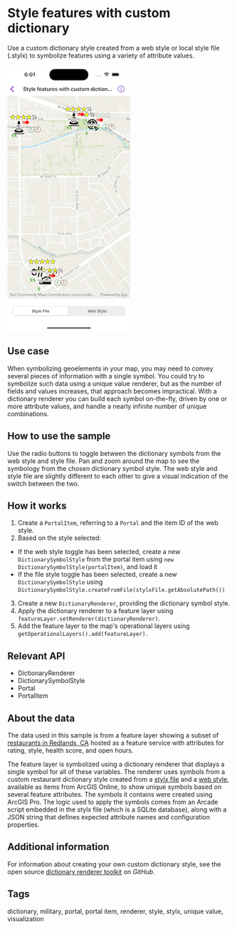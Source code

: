# Style features with custom dictionary

Use a custom dictionary style created from a web style or local style file (.stylx) to symbolize features using a variety of attribute values.

![Image of style features with custom dictionary sample](style-features-with-custom-dictionary.png)

## Use case

When symbolizing geoelements in your map, you may need to convey several pieces of information with a single symbol. You could try to symbolize such data using a unique value renderer, but as the number of fields and values increases, that approach becomes impractical. With a dictionary renderer you can build each symbol on-the-fly, driven by one or more attribute values, and handle a nearly infinite number of unique combinations.

## How to use the sample

Use the radio buttons to toggle between the dictionary symbols from the web style and style file. Pan and zoom around the map to see the symbology from the chosen dictionary symbol style. The web style and style file are slightly different to each other to give a visual indication of the switch between the two.

## How it works

1. Create a `PortalItem`, referring to a `Portal` and the item ID of the web style.
2. Based on the style selected:
*  If the web style toggle has been selected, create a new `DictionarySymbolStyle` from the portal item using `new DictionarySymbolStyle(portalItem)`, and load it
*  If the file style toggle has been selected, create a new `DictionarySymbolStyle` using `DictionarySymbolStyle.createFromFile(stylxFile.getAbsolutePath())`
3. Create a new `DictionaryRenderer`, providing the dictionary symbol style.
4. Apply the dictionary renderer to a feature layer using `featureLayer.setRenderer(dictionaryRenderer)`.
5. Add the feature layer to the map's operational layers using `getOperationalLayers().add(featureLayer)`.

## Relevant API

* DictionaryRenderer
* DictionarySymbolStyle
* Portal
* PortalItem

## About the data

The data used in this sample is from a feature layer showing a subset of [restaurants in Redlands, CA](https://www.arcgis.com/home/item.html?id=3daf83e1ec0941428526a07f2d2ae414) hosted as a feature service with attributes for rating, style, health score, and open hours.

The feature layer is symbolized using a dictionary renderer that displays a single symbol for all of these variables. The renderer uses symbols from a custom restaurant dictionary style created from a [stylx file](https://arcgis.com/home/item.html?id=751138a2e0844e06853522d54103222a) and a [web style](https://arcgis.com/home/item.html?id=adee951477014ec68d7cf0ea0579c800), available as items from ArcGIS Online, to show unique symbols based on several feature attributes. The symbols it contains were created using ArcGIS Pro. The logic used to apply the symbols comes from an Arcade script embedded in the stylx file (which is a SQLite database), along with a JSON string that defines expected attribute names and configuration properties.

## Additional information

For information about creating your own custom dictionary style, see the open source [dictionary renderer toolkit](https://esriurl.com/DictionaryToolkit) on *GitHub*.

## Tags

dictionary, military, portal, portal item, renderer, style, stylx, unique value, visualization
